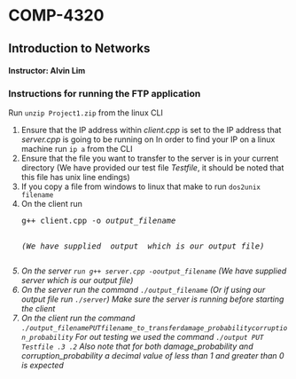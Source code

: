 # COMP-4320
## Introduction to Networks
#### Instructor: Alvin Lim

### Instructions for running the FTP application

Run `unzip Project1.zip` from the linux CLI

1. Ensure that the IP address within _client.cpp_ is set to the IP address that _server.cpp_ is going to be running on
	In order to find your IP on a linux machine run `ip a` from the CLI
2. Ensure that the file you want to transfer to the server is in your current directory 
	(We have provided our test file _Testfile_, it should be noted that this file has unix line endings)
3. If you copy a file from windows to linux that make to run  `dos2unix filename`	
4. On the client run 
   <pre>
   g++ client.cpp -o <i>output_filename<i>
   <pre> 
   (We have supplied _output_ which is our output file)
6. On the server `run g++ server.cpp -o`*`output_filename`* (We have supplied server which is our output file)
7. On the server run the command `./output_filename` (Or if using our output file run `./server`)
	Make sure the server is running before starting the client
7. On the client run the command `./`*`output_filename`*`PUT`*`filename_to_transfer`*_`damage_probability`_*`corruption_probability`*
	For out testing we used the command `./output PUT Testfile .3 .2`
	Also note that for both *damage_probability* and *corruption_probability* a decimal value of less than 1 and greater than 0 is expected
